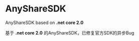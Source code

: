 # AnyShareSDK
 AnyShareSDK based on **.net core 2.0**
 
 基于 **.net core 2.0** 的AnyShareSDK，已修复官方SDK的异步Bug